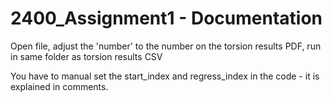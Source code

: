 # 2400_Assignment1 - Documentation

Open file, adjust the 'number' to the number on the torsion results PDF, run in same folder as torsion results CSV

You have to manual set the start_index and regress_index in the code - it is explained in comments.

